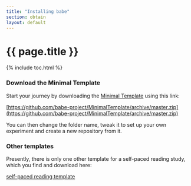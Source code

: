 ```yaml
---
title: "Installing babe"
section: obtain
layout: default
---
```


# {{ page.title }}

{% include toc.html %}

### Download the Minimal Template

Start your journey by downloading the [Minimal
Template](https://github.com/babe-project/MinimalTemplate) using this link: 

[https://github.com/babe-project/MinimalTemplate/archive/master.zip](https://github.com/babe-project/MinimalTemplate/archive/master.zip)

You can then change the folder name, tweak it to set up your own experiment and create a new
repository from it.

### Other templates

Presently, there is only one other template for a self-paced reading study, which you find and
download here:

[self-paced reading template](https://github.com/babe-project/spr-template)
